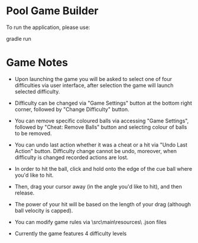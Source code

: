 # Pool Game Builder

To run the application, please use:

gradle run

# Game Notes
- Upon launching the game you will be asked to select one of four difficulties via user interface, after selection the game will launch selected difficulty.
- Difficulty can be changed via "Game Settings" button at the bottom right corner, followed by "Change Difficulty" button.
- You can remove specific coloured balls via accessing "Game Settings", followed by "Cheat: Remove Balls" button and selecting colour of balls to be removed.
- You can undo last action whether it was a cheat or a hit via "Undo Last Action" button. Difficulty change cannot be undo, moreover, when difficulty is changed
recorded actions are lost.
- In order to hit the ball, click and hold onto the edge of the cue ball where you'd like to hit. 
- Then, drag your cursor away (in the angle you'd like to hit), and then release.
- The power of your hit will be based on the length of your drag (although ball velocity is capped).

- You can modify game rules via \src\main\resources\ .json files
- Currently the game features 4 difficulty levels
